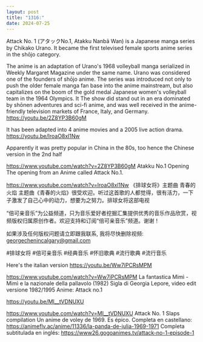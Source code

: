 ```yaml
---
layout: post
title: "1316:"
date: 2024-07-25
---
```


Attack No. 1 (アタックNo.1, Atakku Nanbā Wan) is a Japanese manga series by Chikako Urano. It became the first televised female sports anime series in the shōjo category. 

The anime is an adaptation of Urano's 1968 volleyball manga serialized in Weekly Margaret Magazine under the same name. Urano was considered one of the founders of shōjo anime. The series was introduced not only to push the older female manga fan base into the anime mainstream, but also capitalizes on the boom of the gold medal Japanese women's volleyball team in the 1964 Olympics. It The show did stand out in an era dominated by shōnen adventures and sci-fi anime, and was well received in the anime-friendly television markets of France, Italy, and Germany.
https://youtu.be/2Z8YP3B60gM

It has been adapted into 4 anime movies and a 2005 live action drama.
https://youtu.be/IroaO8xl1Nw

Apparently it was pretty popular in China in the 80s, too hence the Chinese version in the 2nd half

https://www.youtube.com/watch?v=2Z8YP3B60gM
Atakku No.1 Opening
The opening from an Anime called Attack No.1.

https://www.youtube.com/watch?v=IroaO8xl1Nw
《排球女将》主题曲 青春的火焰
主题曲《青春的火焰》很受欢迎。听过这首歌的人都觉得，很有活力，一下子激发了自己心中的动力，想要为之努力。排球女将这部电视

“倍可亲音乐”为公益频道，只为音乐爱好者挖掘汇集提供优秀的音乐作品欣赏，视频版权归属原创作者。欢迎支持和订阅“倍可亲音乐”频道。谢谢！

如果涉及任何版权问题请立即跟我联系, 我将尽快删除视频: georgechenincalgary@gmail.com

#排球女将 #倍可亲音乐 #经典音乐 #怀旧歌典 #流行歌典 #流行音乐


Here's the italian version
https://youtu.be/Ww7iPCRsMPM

https://www.youtube.com/watch?v=Ww7iPCRsMPM
La fantastica Mimì - Mimì e la nazionale della pallavolo (1982)
Sigla di Georgia Lepore, video edit versione 1982/1995
Anime: Attack no.1


https://youtu.be/MI__tVDNUXU

https://www.youtube.com/watch?v=MI__tVDNUXU
Attack No. 1 Slaps compilation
Un anime de voley de 1969. Es épico.
Completa en castellano: https://animeflv.ac/anime/11336/la-panda-de-julia-1969-1971
Completa subtitulada en inglés: https://www26.gogoanimes.tv/attack-no-1-episode-1
